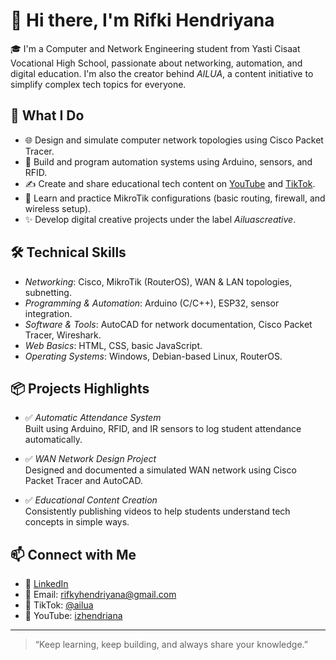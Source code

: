 # 👋 Hi there, I'm Rifki Hendriyana

🎓 I'm a Computer and Network Engineering student from Yasti Cisaat Vocational High School, passionate about networking, automation, and digital education. I'm also the creator behind *AILUA*, a content initiative to simplify complex tech topics for everyone.

## 🧠 What I Do

- 🌐 Design and simulate computer network topologies using Cisco Packet Tracer.
- 🔧 Build and program automation systems using Arduino, sensors, and RFID.
- ✍ Create and share educational tech content on [YouTube](https://www.youtube.com/@izhendriana) and [TikTok](https://www.tiktok.com/@ailua).
- 🛜 Learn and practice MikroTik configurations (basic routing, firewall, and wireless setup).
- ✨ Develop digital creative projects under the label *Ailuascreative*.

## 🛠 Technical Skills

- *Networking*: Cisco, MikroTik (RouterOS), WAN & LAN topologies, subnetting.
- *Programming & Automation*: Arduino (C/C++), ESP32, sensor integration.
- *Software & Tools*: AutoCAD for network documentation, Cisco Packet Tracer, Wireshark.
- *Web Basics*: HTML, CSS, basic JavaScript.
- *Operating Systems*: Windows, Debian-based Linux, RouterOS.

## 📦 Projects Highlights

- ✅ *Automatic Attendance System*  
  Built using Arduino, RFID, and IR sensors to log student attendance automatically.

- ✅ *WAN Network Design Project*  
  Designed and documented a simulated WAN network using Cisco Packet Tracer and AutoCAD.

- ✅ *Educational Content Creation*  
  Consistently publishing videos to help students understand tech concepts in simple ways.

## 📫 Connect with Me

- 🔗 [LinkedIn](https://www.linkedin.com/in/rifky-hendriyana-61a746367)
- 📧 Email: rifkyhendriyana@gmail.com
- 📱 TikTok: [@ailua](https://www.tiktok.com/@ailua)
- 🎥 YouTube: [izhendriana](https://www.youtube.com/@izhendriana)

---

> “Keep learning, keep building, and always share your knowledge.”
